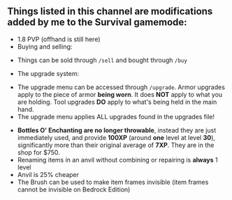 ## Things listed in this channel are modifications added by me to the **Survival** gamemode:
- 1.8 PVP (offhand is still here)
- Buying and selling:
 * Things can be sold through `/sell` and bought through `/buy`
- The upgrade system:
 * The upgrade menu can be accessed through `/upgrade`. Armor upgrades apply to the piece of armor **being worn**. It does **NOT** apply to what you are holding. Tool upgrades **DO** apply to what's being held in the main hand.
 * The upgrade menu applies ALL upgrades found in the upgrades file!
- __Bottles O' Enchanting are no longer throwable__, instead they are just immediately used, and provide **100XP** (around **one** level at level **30**), significantly more than their original average of **7XP**. They are in the shop for $750.
- Renaming items in an anvil without combining or repairing is **always** 1 level
- Anvil is 25% cheaper
- The Brush can be used to make item frames invisible (item frames cannot be invisible on Bedrock Edition)
